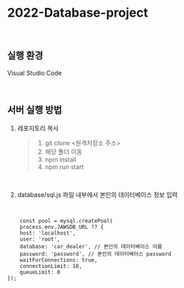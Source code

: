 # 2022-Database-project

<br>

## 실행 환경
Visual Studio Code

<br>

## 서버 실행 방법
1. 레포지토리 복사 
    > 1. git clone <원격저장소 주소>
    > 2. 해당 폴더 이동 
    > 3. npm install
    > 4. npm run start

<br>

2. database/sql.js 파일 내부에서 본인의 데이터베이스 정보 입력
<pre> 
<code>
    const pool = mysql.createPool(
    process.env.JAWSDB_URL ?? {
    host: 'localhost',
    user: 'root',
    database: 'car_dealer', // 본인의 데이터베이스 이름
    password: 'password', // 본인의 데이터베이스 password
    waitForConnections: true,
    connectionLimit: 10,
    queueLimit: 0
});

</code> 
</pre>

<br>
